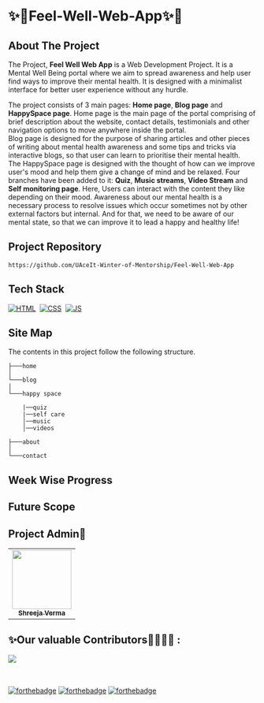 
# ✨🌸Feel-Well-Web-App✨🌸

## About The Project

The Project, <strong>Feel Well Web App</strong> is a Web Development Project. It is a Mental Well Being portal where we aim to spread awareness and help user find ways to improve their mental health. It is designed with a minimalist interface for better user experience without any hurdle. 

The project consists of 3 main pages: <strong>Home page</strong>, <strong>Blog page</strong> and <strong>HappySpace page</strong>. Home page is the main page of the portal comprising of brief description about the website, contact details, testimonials and other navigation options to move anywhere inside the portal. 
<br>Blog page is designed for the purpose of sharing articles and other pieces of writing about mental health awareness and some tips and tricks via interactive blogs, so that user can learn to prioritise their mental health.
<br>The HappySpace page is designed with the thought of how can we improve user's mood and help them give a change of mind and be relaxed. Four branches have been added to it: <strong>Quiz</strong>, <strong>Music streams</strong>, <strong>Video Stream</strong> and <strong>Self monitoring page</strong>. Here, Users can interact with the content they like depending on their mood. Awareness about our mental health is a necessary process to resolve issues which occur sometimes not by other external factors but internal. And for that, we need to be aware of our mental state, so that we can improve it to lead a happy and healthy life!



## Project Repository 

```
https://github.com/UAceIt-Winter-of-Mentorship/Feel-Well-Web-App
```

## Tech Stack
[![HTML](https://img.shields.io/badge/html5%20-%23E34F26.svg?&style=for-the-badge&logo=html5&logoColor=white)](https://github.com/manankohlii/spacex-launch-data/search?l=html)&nbsp;
[![CSS](https://img.shields.io/badge/css3%20-%231572B6.svg?&style=for-the-badge&logo=css3&logoColor=white)](https://github.com/manankohlii/spacex-launch-data/search?l=css)&nbsp;
[![JS](https://img.shields.io/badge/javascript%20-%23323330.svg?&style=for-the-badge&logo=javascript&logoColor=%23F7DF1E)](https://github.com/manankohlii/spacex-launch-data/search?l=javascript)

## Site Map
The contents in this project follow the following structure.

```
├───home
│
└───blog
│
└───happy space

    |──quiz
    |──self care
    │──music
    │──videos

├───about
│
└───contact
```

## Week Wise Progress

## Future Scope 

## Project Admin👩
<table>
  <tr>
    <td align="center"><a href="https://github.com/shreejaverma"><img src="https://avatars.githubusercontent.com/u/60843543?v=4" height="120px" width="120px"/><br/><sub><b>Shreeja Verma</b></sub></a></td>
  </tr>
</table>


## ✨Our valuable Contributors👩‍💻👨‍💻 :
<a href="https://github.com/UAceIt-Winter-of-Mentorship/Feel-Well-Web-App/graphs/contributors">
  <img src="https://contrib.rocks/image?repo=UAceIt-Winter-of-Mentorship/Feel-Well-Web-App" />
</a>

<br></br>
[![forthebadge](https://forthebadge.com/images/badges/made-with-javascript.svg)](https://forthebadge.com)
[![forthebadge](https://forthebadge.com/images/badges/built-with-love.svg)](https://forthebadge.com) 
[![forthebadge](https://forthebadge.com/images/badges/built-by-developers.svg)](https://forthebadge.com)
